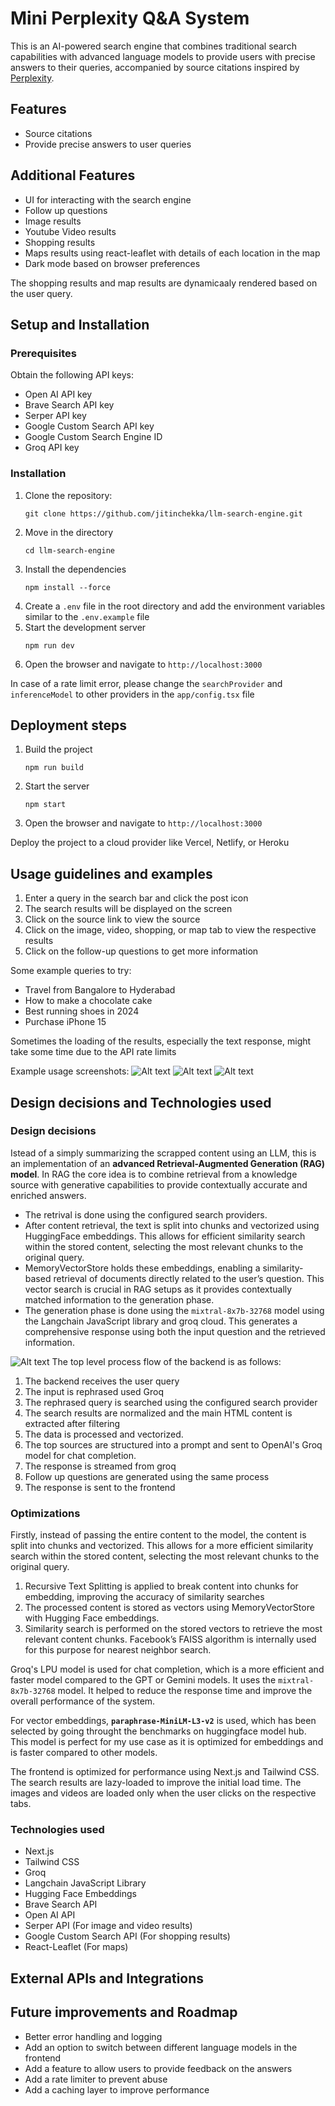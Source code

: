 # Mini Perplexity Q&A System
This is an AI-powered search engine that combines traditional search capabilities with advanced language models to provide users with precise answers to their queries, accompanied by source citations inspired by [Perplexity](https://www.perplexity.ai/).

## Features
- Source citations
- Provide precise answers to user queries

## Additional Features
- UI for interacting with the search engine
- Follow up questions
- Image results
- Youtube Video results
- Shopping results
- Maps results using react-leaflet with details of each location in the map
- Dark mode based on browser preferences

The shopping results and map results are dynamicaaly rendered based on the user query.

## Setup and Installation
### Prerequisites
Obtain the following API keys:
- Open AI API key
- Brave Search API key
- Serper API key
- Google Custom Search API key
- Google Custom Search Engine ID
- Groq API key
### Installation

1. Clone the repository:
    ```
    git clone https://github.com/jitinchekka/llm-search-engine.git
    ```
2. Move in the directory
    ```
    cd llm-search-engine
    ```
3. Install the dependencies
    ```
    npm install --force
    ```
4. Create a `.env` file in the root directory and add the environment variables similar to the `.env.example` file
5. Start the development server
    ```
    npm run dev
    ```
6. Open the browser and navigate to `http://localhost:3000`

In case of a rate limit error, please change the `searchProvider` and `inferenceModel` to other providers in the `app/config.tsx` file

## Deployment steps
1. Build the project
    ```
    npm run build
    ```
2. Start the server
    ```
    npm start
    ```
3. Open the browser and navigate to `http://localhost:3000`

Deploy the project to a cloud provider like Vercel, Netlify, or Heroku


## Usage guidelines and examples
1. Enter a query in the search bar and click the post icon
2. The search results will be displayed on the screen
3. Click on the source link to view the source
4. Click on the image, video, shopping, or map tab to view the respective results
5. Click on the follow-up questions to get more information

Some example queries to try:
- Travel from Bangalore to Hyderabad
- How to make a chocolate cake
- Best running shoes in 2024
- Purchase iPhone 15

Sometimes the loading of the results, especially the text response, might take some time due to the API rate limits

Example usage screenshots:
![Alt text](static/image.png)
![Alt text](static/image2.png)
![Alt text](static/image3.png)
## Design decisions and Technologies used
### Design decisions
Istead of a simply summarizing the scrapped content using an LLM, this is an implementation of an <b>advanced Retrieval-Augmented Generation (RAG) model</b>. In RAG the core idea is to combine retrieval from a knowledge source with generative capabilities to provide contextually accurate and enriched answers.

- The retrival is done using the configured search providers.
- After content retrieval, the text is split into chunks and vectorized using HuggingFace embeddings. This allows for efficient similarity search within the stored content, selecting the most relevant chunks to the original query.
- MemoryVectorStore holds these embeddings, enabling a similarity-based retrieval of documents directly related to the user’s question. This vector search is crucial in RAG setups as it provides contextually matched information to the generation phase.
- The generation phase is done using the `mixtral-8x7b-32768` model using the Langchain JavaScript library and groq cloud. This generates a comprehensive response using both the input question and the retrieved information.

![Alt text](static/rag.png)
The top level process flow of the backend is as follows:
1. The backend receives the user query
2. The input is rephrased used Groq
3. The rephrased query is searched using the configured search provider
4. The search results are normalized and the main HTML content is extracted after filtering
5. The data is processed and vectorized. 
6. The top sources are structured into a prompt and sent to OpenAI's Groq model for chat completion.
7. The response is streamed from groq
8. Follow up questions are generated using the same process
9. The response is sent to the frontend


### Optimizations
Firstly, instead of passing the entire content to the model, the content is split into chunks and vectorized. This allows for a more efficient similarity search within the stored content, selecting the most relevant chunks to the original query. 

1. Recursive Text Splitting is applied to break content into chunks for embedding, improving the accuracy of similarity searches
2. The processed content is stored as vectors using MemoryVectorStore with Hugging Face embeddings.
3. Similarity search is performed on the stored vectors to retrieve the most relevant content chunks. Facebook’s FAISS algorithm is internally used for this purpose for nearest neighbor search.

Groq's LPU model is used for chat completion, which is a more efficient and faster model compared to the GPT or Gemini models. It uses the `mixtral-8x7b-32768` model. It helped to reduce the response time and improve the overall performance of the system.

For vector embeddings, <b>`paraphrase-MiniLM-L3-v2`</b> is used, which has been selected by going throught the benchmarks on huggingface model hub. This model is perfect for my use case as it is optimized for embeddings and is faster compared to other models.

The frontend is optimized for performance using Next.js and Tailwind CSS. The search results are lazy-loaded to improve the initial load time. The images and videos are loaded only when the user clicks on the respective tabs.

### Technologies used
- Next.js
- Tailwind CSS
- Groq
- Langchain JavaScript Library
- Hugging Face Embeddings
- Brave Search API
- Open AI API
- Serper API (For image and video results)
- Google Custom Search API (For shopping results)
- React-Leaflet (For maps)

## External APIs and Integrations

## Future improvements and Roadmap
- Better error handling and logging
- Add an option to switch between different language models in the frontend
- Add a feature to allow users to provide feedback on the answers
- Add a rate limiter to prevent abuse
- Add a caching layer to improve performance